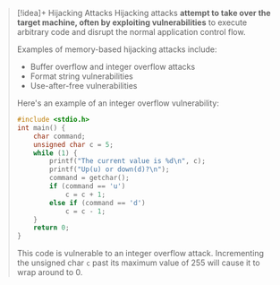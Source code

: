 
> [!idea]+ Hijacking Attacks
> Hijacking attacks **attempt to take over the target machine, often by exploiting vulnerabilities** to execute arbitrary code and disrupt the normal application control flow.
> 
> Examples of memory-based hijacking attacks include:
> - Buffer overflow and integer overflow attacks 
> - Format string vulnerabilities
> - Use-after-free vulnerabilities
>
> Here's an example of an integer overflow vulnerability:
> 
> ```c
> #include <stdio.h>
> int main() {
>     char command;
>     unsigned char c = 5;
>     while (1) {
>         printf("The current value is %d\n", c);
>         printf("Up(u) or down(d)?\n");
>         command = getchar();
>         if (command == 'u') 
>             c = c + 1;
>         else if (command == 'd')
>             c = c - 1; 
>     }
>     return 0;
> }
> ```
>
> This code is vulnerable to an integer overflow attack. Incrementing the unsigned char `c` past its maximum value of 255 will cause it to wrap around to 0.

